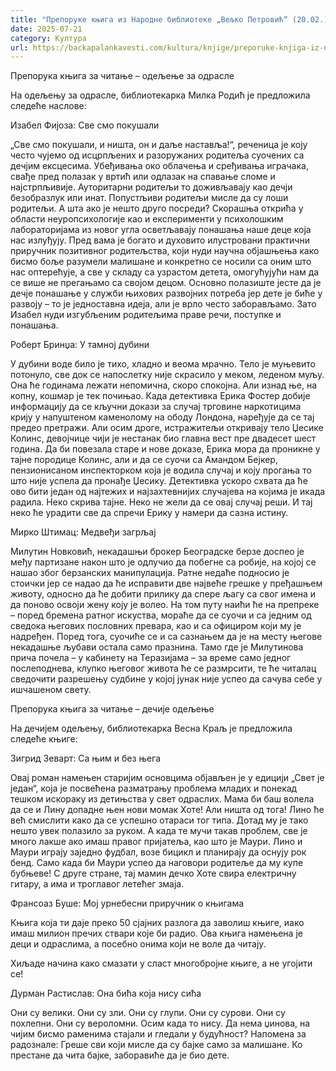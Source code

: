 ```yaml
---
title: "Препоруке књига из Народне библиотеке „Вељко Петровић“ (20.02.)"
date: 2025-07-21
category: Култура
url: https://backapalankavesti.com/kultura/knjige/preporuke-knjiga-iz-narodne-biblioteke-veljko-petrovic-20-02/
---
```


Препорука књига за читање – одељење за одрасле

На одељењу за одрасле, библиотекарка Милка Родић је предложила следеће наслове:

Изабел Фијоза: Све смо покушали

„Све смо покушали, и ништа, он и даље наставља!“, реченица је коју често чујемо од исцрпљених и разоружаних родитеља суочених са дечјим ексцесима. Убеђивања око облачења и сређивања играчака, свађе пред полазак у вртић или одлазак на спавање сломе и најстрпљивије. Ауторитарни родитељи то доживљавају као дечји безобразлук или инат. Попустљиви родитељи мисле да су лоши родитељи. А шта ако је нешто друго посреди? Скорашња открића у области неуропсихологије као и експерименти у психолошким лабораторијама из новог угла осветљавају понашања наше деце која нас излуђују. Пред вама је богато и духовито илустровани практични приручник позитивног родитељства, који нуди научна објашњења како бисмо боље разумели малишане и конкретно се носили са оним што нас оптерећује, а све у складу са узрастом детета, омогућујући нам да се више не прегањамо са својом децом. Основно полазиште јесте да је дечје понашање у служби њихових развојних потреба јер дете је биће у развоју – то је једноставна идеја, али је врло често заборављамо. Зато Изабел нуди изгубљеним родитељима праве речи, поступке и понашања.

Роберт Бринџа: У тамној дубини

У дубини воде било је тихо, хладно и веома мрачно. Тело је муњевито потонуло, све док се напослетку није скрасило у меком, леденом муљу. Она ће годинама лежати непомична, скоро спокојна. Али изнад ње, на копну, кошмар је тек почињао. Када детективка Ерика Фостер добије информацију да се кључни докази за случај трговине наркотицима крију у напуштеном каменолому на ободу Лондона, наређује да се тај предео претражи. Али осим дроге, истражитељи откривају тело Џесике Колинс, девојчице чији је нестанак био главна вест пре двадесет шест година. Да би повезала старе и нове доказе, Ерика мора да проникне у тајне породице Колинс, али и да се суочи са Амандом Бејкер, пензионисаном инспекторком која је водила случај и коју прогања то што није успела да пронађе Џесику. Детективка ускоро схвата да ће ово бити један од најтежих и најзахтевнијих случајева на којима је икада радила. Неко скрива тајне. Неко не жели да се овај случај реши. И тај неко ће урадити све да спречи Ерику у намери да сазна истину.

Мирко Штимац: Медвеђи загрљај

Милутин Новковић, некадашњи брокер Београдске берзе доспео је међу партизане након што је одлучио да побегне са робије, на којој се нашао због берзанских манипулација. Ратне недаће подносио је стоички јер се надао да ће исправити две највеће грешке у пређашњем животу, односно да ће добити прилику да спере љагу са свог имена и да поново освоји жену коју је волео. На том путу наићи ће на препреке – поред бремена ратног искуства, мораће да се суочи и са једним од сведока његових пословних превара, као и са официром који му је надређен. Поред тога, суочиће се и са сазнањем да је на месту његове некадашње љубави остала само празнина. Тамо где је Милутинова прича почела – у кабинету на Теразијама – за време само једног послеподнева, клупко његовог живота ће се размрсити, те ће читалац сведочити разрешењу судбине у којој јунак није успео да сачува себе у ишчашеном свету.

Препорука књига за читање – дечије одељење

На дечијем одељењу, библиотекарка Весна Краљ је предложила следеће књиге:

Зигрид Зеварт: Ca њим и без њега

Овај роман намењен старијим основцима објављен је у едицији „Свет је један“, која је посвећена разматрању проблема младих и понекад тешком искораку из детињства у свет одраслих. Мама би баш волела да се и Лину допадне њен нови момак Хоте! Али ништа од тога! Лино ће већ смислити како да се успешно отараси тог типа. Дотад му је тако нешто увек полазило за руком. А када те мучи такав проблем, све је много лакше ако имаш правог пријатеља, као што је Маури. Лино и Маури играју заједно фудбал, возе бицикл и планирају да оснују рок бенд. Само када би Маури успео да наговори родитеље да му купе бубњеве! С друге стране, тај мамин дечко Хоте свира електричну гитару, а има и троглавог летећег змаја.

Франсоаз Буше: Мој урнебесни приручник о књигама

Књига која ти даје преко 50 сјајних разлога да заволиш књиге, иако имаш милион пречих ствари које би радио. Ова књига намењена је деци и одраслима, а посебно онима који не воле да читају.

Хиљаде начина како смазати у сласт многобројне књиге, а не угојити ce!

Дурман Растислав: Она бића која нису сића

Они су велики.
Они су зли.
Они су глупи.
Они су сурови.
Они су похлепни.
Они су вероломни.
Осим када то нису.
Да нема џинова, на чијим бисмо раменима стајали и гледали у будућност?
Напомена за радознале: Греше сви који мисле да су бајке само за малишане. Ко престане да чита бајке, заборавиће да је био дете.
